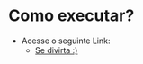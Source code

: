 # Como executar?

- Acesse o seguinte Link:
  - <a href="https://nilsoncipher.vercel.app" target="_blank">Se divirta :)</a>
